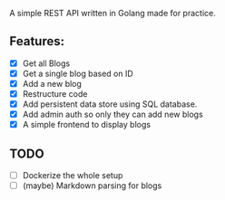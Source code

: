 A simple REST API written in Golang made for practice.

## Features:

- [x] Get all Blogs
- [x] Get a single blog based on ID
- [x] Add a new blog
- [x] Restructure code
- [x] Add persistent data store using SQL database.
- [x] Add admin auth so only they can add new blogs
- [x] A simple frontend to display blogs

## TODO

- [ ] Dockerize the whole setup
- [ ] (maybe) Markdown parsing for blogs
